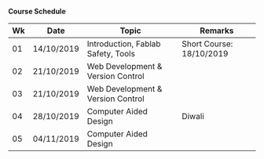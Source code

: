**Course Schedule**

|Wk |Date |Topic  |Remarks  |
|---|-----|-------|---------|
|01 |14/10/2019|Introduction, Fablab Safety, Tools|Short Course: 18/10/2019|
|02 |21/10/2019|Web Development & Version Control | |
|03 |21/10/2019|Web Development & Version Control | |
|04 |28/10/2019|Computer Aided Design |Diwali |
|05 |04/11/2019|Computer Aided Design | |
